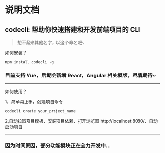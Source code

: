 # 说明文档

## codecli: 帮助你快速搭建和开发前端项目的 CLI

> 想不起来其他名字，以这个命名吧~

如何安装？

```
npm install codecli -g

```

### 目前支持 Vue，后期会新增 React，Angular 相关模版，尽情期待~

<hr>

如何使用？

1，简单易上手，创建项目命令

```
codecli create your_project_name
```

2,自动拉取项目模板、安装项目依赖、打开浏览器 http://localhost:8080/、自动启动项目

<hr/>

### 因为时间原因，部分功能模块正在全力开发中...
